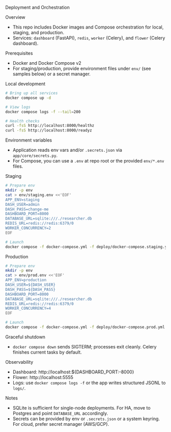 Deployment and Orchestration

Overview
- This repo includes Docker images and Compose orchestration for local, staging, and production.
- Services: `dashboard` (FastAPI), `redis`, `worker` (Celery), and `flower` (Celery dashboard).

Prerequisites
- Docker and Docker Compose v2
- For staging/production, provide environment files under `env/` (see samples below) or a secret manager.

Local development
```bash
# Bring up all services
docker compose up -d

# View logs
docker compose logs -f --tail=200

# Health checks
curl -fsS http://localhost:8000/healthz
curl -fsS http://localhost:8000/readyz
```

Environment variables
- Application reads env vars and/or `.secrets.json` via `app/core/secrets.py`.
- For Compose, you can use a `.env` at repo root or the provided `env/*.env` files.

Staging
```bash
# Prepare env
mkdir -p env
cat > env/staging.env <<'EOF'
APP_ENV=staging
DASH_USER=admin
DASH_PASS=change-me
DASHBOARD_PORT=8000
DATABASE_URL=sqlite:///./researcher.db
REDIS_URL=redis://redis:6379/0
WORKER_CONCURRENCY=2
EOF

# Launch
docker compose -f docker-compose.yml -f deploy/docker-compose.staging.yml up -d
```

Production
```bash
# Prepare env
mkdir -p env
cat > env/prod.env <<'EOF'
APP_ENV=production
DASH_USER=${DASH_USER}
DASH_PASS=${DASH_PASS}
DASHBOARD_PORT=8000
DATABASE_URL=sqlite:///./researcher.db
REDIS_URL=redis://redis:6379/0
WORKER_CONCURRENCY=4
EOF

# Launch
docker compose -f docker-compose.yml -f deploy/docker-compose.prod.yml up -d
```

Graceful shutdown
- `docker compose down` sends SIGTERM; processes exit cleanly. Celery finishes current tasks by default.

Observability
- Dashboard: http://localhost:${DASHBOARD_PORT:-8000}
- Flower: http://localhost:5555
- Logs: use `docker compose logs -f` or the app writes structured JSONL to `logs/`.

Notes
- SQLite is sufficient for single-node deployments. For HA, move to Postgres and point `DATABASE_URL` accordingly.
- Secrets can be provided by env or `.secrets.json` or a system keyring. For cloud, prefer secret manager (AWS/GCP).

